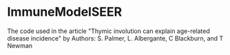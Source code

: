 # ImmuneModelSEER
The code used in the article "Thymic involution can explain age-related disease incidence" by Authors: S. Palmer, L. Albergante, C Blackburn, and T Newman
